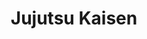 ---
layout: lecteur.njk
tags : jjk

title : Jujutsu Kaisen
episode : 18
saison : 1
iframe : https://streamtape.com/e/9Obj1oZjPgCaaDe/Jujutsu_Kaisen_-_18_VOSTFR.mp4

cc :  VostFr
---